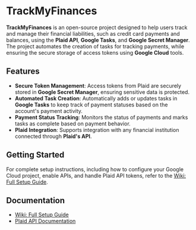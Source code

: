 # TrackMyFinances

**TrackMyFinances** is an open-source project designed to help users track and manage their financial liabilities, such as credit card payments and balances, using the **Plaid API**, **Google Tasks**, and **Google Secret Manager**. The project automates the creation of tasks for tracking payments, while ensuring the secure storage of access tokens using **Google Cloud** tools.

## Features

- **Secure Token Management**: Access tokens from Plaid are securely stored in **Google Secret Manager**, ensuring sensitive data is protected.
- **Automated Task Creation**: Automatically adds or updates tasks in **Google Tasks** to keep track of payment statuses based on the account's payment activity.
- **Payment Status Tracking**: Monitors the status of payments and marks tasks as complete based on payment behavior.
- **Plaid Integration**: Supports integration with any financial institution connected through **Plaid's API**.

## Getting Started

For complete setup instructions, including how to configure your Google Cloud project, enable APIs, and handle Plaid API tokens, refer to the [Wiki: Full Setup Guide](https://github.com/your-repo/wiki).

## Documentation

- [Wiki: Full Setup Guide](https://github.com/your-repo/wiki)
- [Plaid API Documentation](https://plaid.com/docs/)
